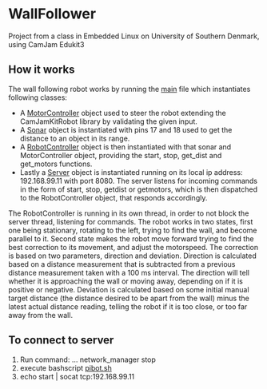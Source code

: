 # WallFollower
Project from a class in Embedded Linux on University of Southern Denmark, using CamJam Edukit3

## How it works

The wall following robot works by running the [main](main.py) file which instantiates following classes: 
- A [MotorController](motor_controller.py) object used to steer the robot extending the CamJamKitRobot library by validating the given input. 
- A [Sonar](distance_sensor.py) object is instantiated with pins 17 and 18 used to get the distance to an object in its range. 
- A [RobotController](robot_controller.py) object is then instantiated with that sonar and MotorController object, providing the start, stop, get_dist and get_motors functions.
- Lastly a [Server](server.py) object is instantiated running on its local ip address: 192.168.99.11 with port 8080. The server listens for incoming commands in the form of start, stop, getdist or getmotors, which is then dispatched to the RobotController object, that responds accordingly.

The RobotController is running in its own thread, in order to not block the server thread, listening for commands. The robot works in two states, first one being stationary, rotating to the left, trying to find the wall, and become parallel to it. Second state makes the robot move forward trying to find the best correction to its movement, and adjust the motorspeed. The correction is based on two parameters, direction and deviation. Direction is calculated based on a distance measurement that is subtracted from a previous distance measurement taken with a 100 ms interval. The direction will tell whether it is approaching the wall or moving away, depending on if it is positive or negative. Deviation is calculated based on some initial manual target distance (the distance desired to be apart from the wall) minus the latest actual distance reading, telling the robot if it is too close, or too far away from the wall.    

## To connect to server
1. Run command: ... network_manager stop
2. execute bashscript [pibot.sh](pibot.sh)
3. echo start | socat tcp:192.168.99.11
